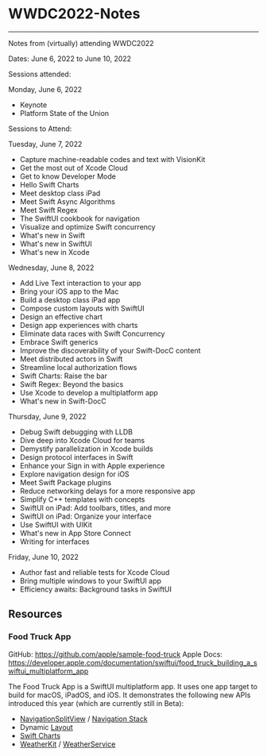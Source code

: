 # WWDC2022-Notes
---

Notes from (virtually) attending WWDC2022

Dates: June 6, 2022 to June 10, 2022

Sessions attended:

Monday, June 6, 2022
- Keynote
- Platform State of the Union

Sessions to Attend:

Tuesday, June 7, 2022
- Capture machine-readable codes and text with VisionKit
- Get the most out of Xcode Cloud
- Get to know Developer Mode
- Hello Swift Charts
- Meet desktop class iPad
- Meet Swift Async Algorithms
- Meet Swift Regex
- The SwiftUI cookbook for navigation
- Visualize and optimize Swift concurrency
- What's new in Swift
- What's new in SwiftUI
- What's new in Xcode

Wednesday, June 8, 2022
- Add Live Text interaction to your app
- Bring your iOS app to the Mac
- Build a desktop class iPad app
- Compose custom layouts with SwiftUI
- Design an effective chart
- Design app experiences with charts
- Eliminate data races with Swift Concurrency
- Embrace Swift generics
- Improve the discoverability of your Swift-DocC content
- Meet distributed actors in Swift
- Streamline local authorization flows
- Swift Charts: Raise the bar
- Swift Regex: Beyond the basics
- Use Xcode to develop a multiplatform app
- What's new in Swift-DocC

Thursday, June 9, 2022
- Debug Swift debugging with LLDB
- Dive deep into Xcode Cloud for teams
- Demystify parallelization in Xcode builds
- Design protocol interfaces in Swift
- Enhance your Sign in with Apple experience
- Explore navigation design for iOS
- Meet Swift Package plugins
- Reduce networking delays for a more responsive app
- Simplify C++ templates with concepts
- SwiftUI on iPad: Add toolbars, titles, and more
- SwiftUI on iPad: Organize your interface
- Use SwiftUI with UIKit
- What's new in App Store Connect
- Writing for interfaces

Friday, June 10, 2022
- Author fast and reliable tests for Xcode Cloud
- Bring multiple windows to your SwiftUI app
- Efficiency awaits: Background tasks in SwiftUI

## Resources

### Food Truck App

GitHub: https://github.com/apple/sample-food-truck
Apple Docs: https://developer.apple.com/documentation/swiftui/food_truck_building_a_swiftui_multiplatform_app

The Food Truck App is a SwiftUI multiplatform app. It uses one app target to build for macOS, iPadOS, and iOS.
It demonstrates the following new APIs introduced this year (which are currently still in Beta):

- [NavigationSplitView](https://developer.apple.com/documentation/swiftui/navigationsplitview) / [Navigation Stack](https://developer.apple.com/documentation/swiftui/navigationstack)
- Dynamic [Layout](https://developer.apple.com/documentation/swiftui/layout)
- [Swift Charts](https://developer.apple.com/documentation/Charts)
- [WeatherKit](https://developer.apple.com/documentation/weatherkit) / [WeatherService](https://developer.apple.com/documentation/weatherkit/weatherservice)
